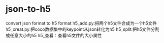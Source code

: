 # json-to-h5
convert json format to h5 format
h5_add.py:把两个h5文件合成为一个h5文件
h5_creat.py:把coco数据集中的keypoint从json转化为h5
h5_split:把h5文件分割成任意大小的h5
h5_查看：查看h5文件的大小属性
